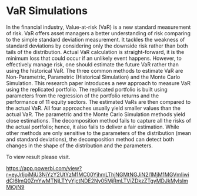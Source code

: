# VaR Simulations

In the financial industry, Value-at-risk (VaR) is a new standard measurement of risk. VaR offers asset managers a better understanding of risk comparing to the simple standard deviation measurement. It tackles the weakness of standard deviations by considering only the downside risk rather than both tails of the distribution. Actual VaR calculation is straight-forward, it is the minimum loss that could occur if an unlikely event happens. However, to effectively manage risk, one should estimate the future VaR rather than using the historical VaR. The three common methods to estimate VaR are Non-Parametric, Parametric (Historical Simulation) and the Monte Carlo Simulation. This research paper introduces a new approach to measure VaR using the replicated portfolio. The replicated portfolio is built using parameters from the regression of the portfolio returns and the performance of 11 equity sectors. The estimated VaRs are then compared to the actual VaR. All four approaches usually yield smaller values than the actual VaR. The parametric and the Monte Carlo Simulation methods yield close estimations. The decomposition method fails to capture all the risks of the actual portfolio; hence, it also fails to deliver a fair estimation. While other methods are only sensitive to the parameters of the distribution (mean and standard deviations), the decomposition method can detect both changes in the shape of the distribution and the parameters.


To view result please visit.

https://app.powerbi.com/view?r=eyJrIjoiMjU3NjYzY2UtYzM1MC00YjhmLThjNGMtNGJiN2I1MjM1MGVmIiwidCI6ImQ0ZmYwMTNjLTYyYjctNDE2Ny05MjRmLTViZDkzZTgyMDJkMyIsImMiOjN9




